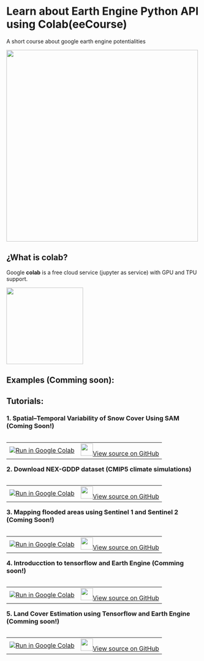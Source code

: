 # Learn about Earth Engine Python API using Colab(eeCourse)
A short course about google earth engine potentialities

<img class="center"  height="500" src="https://earthengine.google.com/static/images/trendy_lights.jpg" >


##  ¿What is colab?

Google **colab** is a free cloud service (jupyter as service) with GPU and TPU support.

<img class="center"  height="200" src="https://colab.research.google.com/img/colab_favicon_256px.png" >

## Examples (Comming soon):

## Tutorials:

### 1. Spatial–Temporal Variability of Snow Cover Using SAM (Coming Soon!)

<table align="left"><td>
  <a target="_blank"  href="https://pa1.narvii.com/6732/b43d60e14ada36642c09c9ecf194886702b7bbaf_hq.gif">
    <img src="https://www.tensorflow.org/images/colab_logo_32px.png" />Run in Google Colab
  </a>
</td><td>
  <a target="_blank"  href="https://pa1.narvii.com/6732/b43d60e14ada36642c09c9ecf194886702b7bbaf_hq.gif">
    <img width=32px src="https://www.tensorflow.org/images/GitHub-Mark-32px.png" />View source on GitHub</a>
</td></table>

### 2. Download NEX-GDDP dataset (CMIP5 climate simulations)

<table align="left"><td>
  <a target="_blank"  href="https://pa1.narvii.com/6732/b43d60e14ada36642c09c9ecf194886702b7bbaf_hq.gif">
    <img src="https://www.tensorflow.org/images/colab_logo_32px.png" />Run in Google Colab
  </a>
</td><td>
  <a target="_blank"  href="https://pa1.narvii.com/6732/b43d60e14ada36642c09c9ecf194886702b7bbaf_hq.gif">
    <img width=32px src="https://www.tensorflow.org/images/GitHub-Mark-32px.png" />View source on GitHub</a>
</td></table>


### 3. Mapping flooded areas using Sentinel 1 and Sentinel 2 (Coming Soon!)

<table align="left"><td>
  <a target="_blank"  href="https://pa1.narvii.com/6732/b43d60e14ada36642c09c9ecf194886702b7bbaf_hq.gif">
    <img src="https://www.tensorflow.org/images/colab_logo_32px.png" />Run in Google Colab
  </a>
</td><td>
  <a target="_blank"  href="https://pa1.narvii.com/6732/b43d60e14ada36642c09c9ecf194886702b7bbaf_hq.gif">
    <img width=32px src="https://www.tensorflow.org/images/GitHub-Mark-32px.png" />View source on GitHub</a>
</td></table>


### 4. Introducction to tensorflow and Earth Engine (Comming soon!)

<table align="left"><td>
  <a target="_blank"  href="https://pa1.narvii.com/6732/b43d60e14ada36642c09c9ecf194886702b7bbaf_hq.gif">
    <img src="https://www.tensorflow.org/images/colab_logo_32px.png" />Run in Google Colab
  </a>
</td><td>
  <a target="_blank"  href="https://pa1.narvii.com/6732/b43d60e14ada36642c09c9ecf194886702b7bbaf_hq.gif">
    <img width=32px src="https://www.tensorflow.org/images/GitHub-Mark-32px.png" />View source on GitHub</a>
</td></table>

### 5. Land Cover Estimation using Tensorflow and Earth Engine (Comming soon!)

<table align="left"><td>
  <a target="_blank"  href="https://pa1.narvii.com/6732/b43d60e14ada36642c09c9ecf194886702b7bbaf_hq.gif">
    <img src="https://www.tensorflow.org/images/colab_logo_32px.png" />Run in Google Colab
  </a>
</td><td>
  <a target="_blank"  href="https://pa1.narvii.com/6732/b43d60e14ada36642c09c9ecf194886702b7bbaf_hq.gif">
    <img width=32px src="https://www.tensorflow.org/images/GitHub-Mark-32px.png" />View source on GitHub</a>
</td></table>
